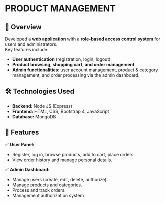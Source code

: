 
# **PRODUCT MANAGEMENT**  

## 🚀 Overview  
Developed a **web application** with a **role-based access control system** for users and administrators.  
Key features include:  
- **User authentication** (registration, login, logout).  
- **Product browsing, shopping cart, and order management**.  
- **Admin functionalities**: user account management, product & category management, and order processing via the admin dashboard.  

## 🛠️ Technologies Used  
- **Backend:** Node JS (Express)  
- **Frontend:** HTML, CSS, Bootstrap 4, JavaScript  
- **Database:** MongoDB

## 📌 Features  
✅ **User Panel:**  
- Register, log in, browse products, add to cart, place orders.  
- View order history and manage personal details.  

✅ **Admin Dashboard:**  
- Manage users (create, edit, delete, authorize).  
- Manage products and categories.  
- Process and track orders.  
- Management authorization system


